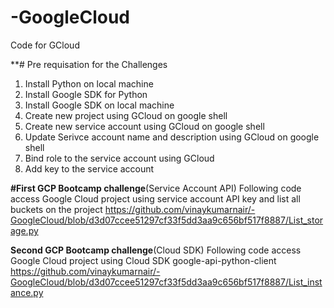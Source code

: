 # -GoogleCloud
Code for GCloud 

**# Pre requisation for the Challenges
1) Install Python on local machine
2) Install Google SDK for Python
3) Install Google SDK on local machine
4) Create new project using GCloud on google shell
5) Create new service account using GCloud on google shell
6) Update Serivce account name and description using GCloud on google shell
7) Bind role to the service account using GCloud
8) Add key to the service account



**#First GCP Bootcamp challenge**(Service Account API)
Following code access Google Cloud project using service account API key and list all buckets on the project
https://github.com/vinaykumarnair/-GoogleCloud/blob/d3d07ccee51297cf33f5dd3aa9c656bf517f8887/List_storage.py

**Second GCP Bootcamp challenge**(Cloud SDK)
Following code access Google Cloud project using Cloud SDK google-api-python-client 
https://github.com/vinaykumarnair/-GoogleCloud/blob/d3d07ccee51297cf33f5dd3aa9c656bf517f8887/List_instance.py
